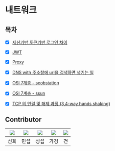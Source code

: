 # 내트워크 

## 목차

- [x] [세션기반 토큰기반 로그인 차이](./Login_Session_Token.md)
- [x] [JWT](./JWT.md)
- [x] [Proxy](./Proxy.md)
- [x] [DNS with 주소창에 url을 검색하면 생기는 일](./DNS.md)
- [x] [OSI 7계층 - seobstation](./OSI_7_Layer.md)
- [x] [OSI 7계층 - ssun](./network_osi_7.md)
- [x] [TCP 의 연결 및 해제 과정 (3,4-way hands shaking)](./network_handshake.md)


## Contributor  
|[![](https://github.com/SunheeYoon96.png?width=200px)](https://github.com/SunheeYoon96)|[![](https://github.com/kimmainsain.png?width=200px)](https://github.com/kimmainsain) | [![](https://github.com/Seobway23.png?width=200px)](https://github.com/Seobway23)|[![](https://github.com/rabbit0216.png?width=200px)](https://github.com/rabbit0216)|[![](https://github.com/freakFlow.png?width=200px)](https://github.com/freakFlow) |
|:---:|:---:|:---:|:---:|:---:|
| 선희 | 민섭 | 성섭 | 가경 | 건 |